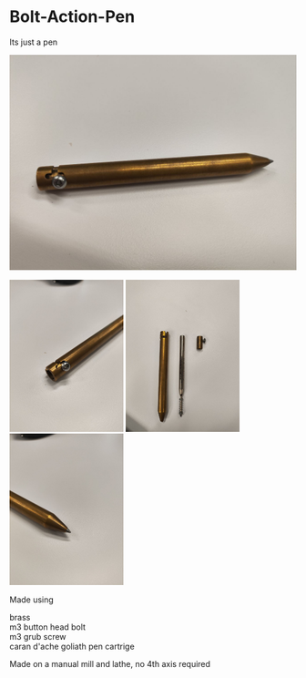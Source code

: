 # Bolt-Action-Pen
Its just a pen

<img src="images/photo_2025-02-21_08-50-08.jpg" width="600">

<img src="images/photo_2025-02-21_08-49-54.jpg" width="200"> <img src="images/photo_2025-02-21_08-49-47.jpg" width="200"> <img src="images/photo_2025-02-21_08-49-39.jpg" width="200">

Made using 

brass  
m3 button head bolt  
m3 grub screw  
caran d'ache goliath pen cartrige  

Made on a manual mill and lathe, no 4th axis required
